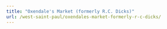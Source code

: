 ```yaml
---
title: "Oxendale's Market (formerly R.C. Dicks)"
url: /west-saint-paul/oxendales-market-formerly-r-c-dicks/
---
```

